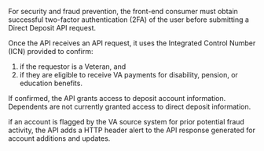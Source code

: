 For security and fraud prevention, the front-end consumer must obtain successful two-factor authentication (2FA) of the user before submitting a Direct Deposit API request.

Once the API receives an API request, it uses the Integrated Control Number (ICN) provided to confirm:
1. if the requestor is a Veteran, and
2. if they are eligible to receive VA payments for disability, pension, or education benefits.

If confirmed, the API grants access to deposit account information. Dependents are not currently granted access to direct deposit information.  

if an account is flagged by the VA source system for prior potential fraud activity, the API adds a HTTP header alert to the API response generated for account additions and updates.


